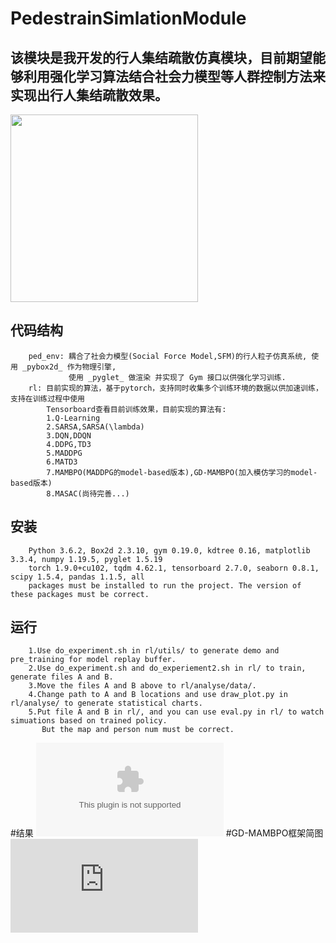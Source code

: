 # PedestrainSimlationModule
## 该模块是我开发的行人集结疏散仿真模块，目前期望能够利用强化学习算法结合社会力模型等人群控制方法来实现出行人集结疏散效果。
<img src="https://github.com/unkper/PedestrainSimulationModule/blob/main/pic/environments.gif" height=300 width=300/>

代码结构
----
        ped_env: 耦合了社会力模型(Social Force Model,SFM)的行人粒子仿真系统, 使用 _pybox2d_ 作为物理引擎, 
                 使用 _pyglet_ 做渲染 并实现了 Gym 接口以供强化学习训练.
        rl: 目前实现的算法，基于pytorch，支持同时收集多个训练环境的数据以供加速训练，支持在训练过程中使用
            Tensorboard查看目前训练效果，目前实现的算法有:
            1.Q-Learning
            2.SARSA,SARSA(\lambda)
            3.DQN,DDQN
            4.DDPG,TD3
            5.MADDPG
            6.MATD3
            7.MAMBPO(MADDPG的model-based版本),GD-MAMBPO(加入模仿学习的model-based版本)
            8.MASAC(尚待完善...)
安装
----
        Python 3.6.2, Box2d 2.3.10, gym 0.19.0, kdtree 0.16, matplotlib 3.3.4, numpy 1.19.5, pyglet 1.5.19
        torch 1.9.0+cu102, tqdm 4.62.1, tensorboard 2.7.0, seaborn 0.8.1, scipy 1.5.4, pandas 1.1.5, all 
        packages must be installed to run the project. The version of these packages must be correct.
运行
----
        1.Use do_experiment.sh in rl/utils/ to generate demo and pre_training for model replay buffer.
        2.Use do_experiment.sh and do_experiement2.sh in rl/ to train, generate files A and B.
        3.Move the files A and B above to rl/analyse/data/.
        4.Change path to A and B locations and use draw_plot.py in rl/analyse/ to generate statistical charts.
        5.Put file A and B in rl/, and you can use eval.py in rl/ to watch simuations based on trained policy.
           But the map and person num must be correct.
#结果
![探索空间频次热度图](https://github.com/unkper/PedestrainSimulationModule/blob/main/pic/3.eps)
#GD-MAMBPO框架简图
![GD_MAMBPO](https://github.com/unkper/PedestrainSimulationModule/blob/main/pic/framework.pdf)

